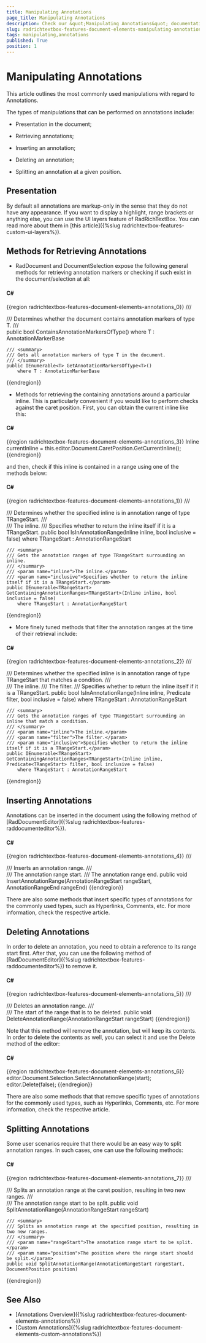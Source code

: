 ```yaml
---
title: Manipulating Annotations
page_title: Manipulating Annotations
description: Check our &quot;Manipulating Annotations&quot; documentation article for the RadRichTextBox {{ site.framework_name }} control.
slug: radrichtextbox-features-document-elements-manipulating-annotations
tags: manipulating,annotations
published: True
position: 1
---
```


# Manipulating Annotations

This article outlines the most commonly used manipulations with regard to Annotations.

The types of manipulations that can be performed on annotations include:

* Presentation in the document;

* Retrieving annotations;

* Inserting an annotation;

* Deleting an annotation;

* Splitting an annotation at a given position.

## Presentation

By default all annotations are markup-only in the sense that they do not have any appearance. If you want to display a highlight, range brackets or anything else, you can use the UI layers feature of RadRichTextBox. You can read more about them in [this article]({%slug radrichtextbox-features-custom-ui-layers%}).        

## Methods for Retrieving Annotations

* RadDocument and DocumentSelection expose the following general methods for retrieving annotation markers or checking if such exist in the document/selection at all:

#### __C#__

{{region radrichtextbox-features-document-elements-annotations_0}}
	/// <summary>
	/// Determines whether the document contains annotation markers of type T.
	/// </summary>
	public bool ContainsAnnotationMarkersOfType<T>()
	    where T : AnnotationMarkerBase
	
	/// <summary>
	/// Gets all annotation markers of type T in the document.
	/// </summary>
	public IEnumerable<T> GetAnnotationMarkersOfType<T>()
	    where T : AnnotationMarkerBase
{{endregion}}

* Methods for retrieving the containing annotations around a particular inline. This is particularly convenient if you would like to perform checks against the caret position. First, you can obtain the current inline like this:

#### __C#__

{{region radrichtextbox-features-document-elements-annotations_3}}
	Inline currentInline = this.editor.Document.CaretPosition.GetCurrentInline();
{{endregion}}

and then, check if this inline is contained in a range using one of the methods below:

#### __C#__

{{region radrichtextbox-features-document-elements-annotations_1}}
	/// <summary>
	/// Determines whether the specified inline is in annotation range of type TRangeStart.
	/// </summary>
	/// <param name="inline">The inline.</param>
	/// <param name="inclusive">Specifies whether to return the inline itself if it is a TRangeStart.</param>
	public bool IsInAnnotationRange<TRangeStart>(Inline inline, bool inclusive = false)
	    where TRangeStart : AnnotationRangeStart
	
	/// <summary>
	/// Gets the annotation ranges of type TRangeStart surrounding an inline.
	/// </summary>
	/// <param name="inline">The inline.</param>
	/// <param name="inclusive">Specifies whether to return the inline itself if it is a TRangeStart.</param>
	public IEnumerable<TRangeStart> GetContainingAnnotationRanges<TRangeStart>(Inline inline, bool inclusive = false)
	    where TRangeStart : AnnotationRangeStart
{{endregion}}

* More finely tuned methods that filter the annotation ranges at the time of their retrieval include:

#### __C#__

{{region radrichtextbox-features-document-elements-annotations_2}}
	/// <summary>
	/// Determines whether the specified inline is in annotation range of type TRangeStart that matches a condition.
	/// </summary>
	/// <param name="inline">The inline.</param>
	/// <param name="filter">The filter.</param>
	/// <param name="inclusive">Specifies whether to return the inline itself if it is a TRangeStart.</param>
	public bool IsInAnnotationRange<TRangeStart>(Inline inline, Predicate<TRangeStart> filter, bool inclusive = false)
	    where TRangeStart : AnnotationRangeStart
	
	/// <summary>
	/// Gets the annotation ranges of type TRangeStart surrounding an inline that match a condition.
	/// </summary>
	/// <param name="inline">The inline.</param>
	/// <param name="filter">The filter.</param>
	/// <param name="inclusive">Specifies whether to return the inline itself if it is a TRangeStart.</param>
	public IEnumerable<TRangeStart> GetContainingAnnotationRanges<TRangeStart>(Inline inline, Predicate<TRangeStart> filter, bool inclusive = false)
	    where TRangeStart : AnnotationRangeStart
{{endregion}}

## Inserting Annotations

Annotations can be inserted in the document using the following method of [RadDocumentEditor]({%slug radrichtextbox-features-raddocumenteditor%}).        

#### __C#__

{{region radrichtextbox-features-document-elements-annotations_4}}
	/// <summary>
	/// Inserts an annotation range.
	/// </summary>
	/// <param name="rangeStart">The annotation range start.</param>
	/// <param name="rangeEnd">The annotation range end.</param>
	public void InsertAnnotationRange(AnnotationRangeStart rangeStart, AnnotationRangeEnd rangeEnd)
{{endregion}}

There are also some methods that insert specific types of annotations for the commonly used types, such as Hyperlinks, Comments, etc. For more information, check the respective article.

## Deleting Annotations

In order to delete an annotation, you need to obtain a reference to its range start first. After that, you can use the following method of [RadDocumentEditor]({%slug radrichtextbox-features-raddocumenteditor%}) to remove it.

#### __C#__

{{region radrichtextbox-features-document-elements-annotations_5}}
	/// <summary>
	/// Deletes an annotation range.
	/// </summary>
	/// <param name="rangeStart">The start of the range that is to be deleted.</param>
	public void DeleteAnnotationRange(AnnotationRangeStart rangeStart)
{{endregion}}

Note that this method will remove the annotation, but will keep its contents. In order to delete the contents as well, you can select it and use the Delete method of the editor:

#### __C#__

{{region radrichtextbox-features-document-elements-annotations_6}}
	editor.Document.Selection.SelectAnnotationRange(start);
	editor.Delete(false);
{{endregion}}

There are also some methods that that remove specific types of annotations for the commonly used types, such as Hyperlinks, Comments, etc. For more information, check the respective article.

## Splitting Annotations

Some user scenarios require that there would be an easy way to split annotation ranges. In such cases, one can use the following methods:        

#### __C#__

{{region radrichtextbox-features-document-elements-annotations_7}}
	/// <summary>
	/// Splits an annotation range at the caret position, resulting in two new ranges.
	/// </summary>
	/// <param name="rangeStart">The annotation range start to be split.</param>
	public void SplitAnnotationRange(AnnotationRangeStart rangeStart)
	
	/// <summary>
	/// Splits an annotation range at the specified position, resulting in two new ranges.
	/// </summary>
	/// <param name="rangeStart">The annotation range start to be split.</param>
	/// <param name="position">The position where the range start should be split.</param>
	public void SplitAnnotationRange(AnnotationRangeStart rangeStart, DocumentPosition position)       
{{endregion}}

## See Also  
 * [Annotations Overview]({%slug radrichtextbox-features-document-elements-annotations%})
 * [Custom Annotations]({%slug radrichtextbox-features-document-elements-custom-annotations%})